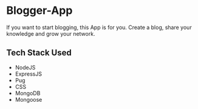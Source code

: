 # Blogger-App
If you want to start blogging, this App is for you. Create a blog, share your knowledge and grow your network. 

## Tech Stack Used
- NodeJS
- ExpressJS
- Pug
- CSS
- MongoDB
- Mongoose
